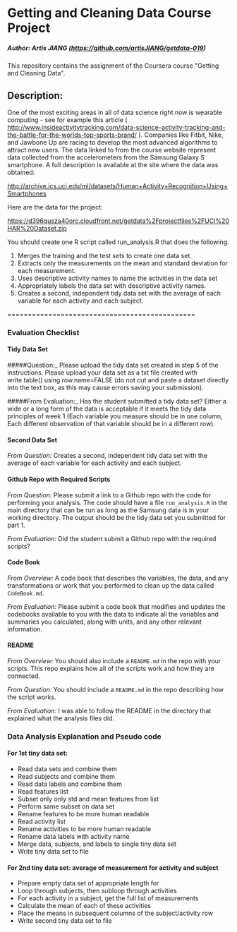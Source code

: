 Getting and Cleaning Data Course Project
========================================

##### Author: Artis JIANG (https://github.com/artisJIANG/getdata-019) #####
This repository contains the assignment of the Coursera course "Getting and Cleaning Data". 



## Description:

One of the most exciting areas in all of data science right now is wearable computing - see for example this article ( http://www.insideactivitytracking.com/data-science-activity-tracking-and-the-battle-for-the-worlds-top-sports-brand/ ). Companies like Fitbit, Nike, and Jawbone Up are racing to develop the most advanced algorithms to attract new users. The data linked to from the course website represent data collected from the accelerometers from the Samsung Galaxy S smartphone. A full description is available at the site where the data was obtained: 

http://archive.ics.uci.edu/ml/datasets/Human+Activity+Recognition+Using+Smartphones 

Here are the data for the project: 

https://d396qusza40orc.cloudfront.net/getdata%2Fprojectfiles%2FUCI%20HAR%20Dataset.zip 

You should create one R script called run_analysis.R that does the following. 

1. Merges the training and the test sets to create one data set.
2. Extracts only the measurements on the mean and standard deviation for each measurement. 
3. Uses descriptive activity names to name the activities in the data set
4. Appropriately labels the data set with descriptive activity names. 
5. Creates a second, independent tidy data set with the average of each variable for each activity and each subject. 


==============================================
### Evaluation Checklist

#### Tidy Data Set

#####Question:_ 
Please upload the tidy data set created in step 5 of the instructions. Please upload your data set as a txt file created with write.table() using row.name=FALSE (do not cut and paste a dataset directly into the text box, as this may cause errors saving your submission).

#####From Evaluation:_
Has the student submitted a tidy data set? Either a wide or a long form of the data is acceptable if it meets the tidy data principles of week 1 (Each variable you measure should be in one column, Each different observation of that variable should be in a different row).

#### Second Data Set

_From Question:_ Creates a second, independent tidy data set with the average
of each variable for each activity and each subject.

#### Github Repo with Required Scripts

_From Question:_ Please submit a link to a Github repo with the code for
performing your analysis. The code should have a file `run_analysis.R` in the
main directory that can be run as long as the Samsung data is in your working
directory.  The output should be the tidy data set you submitted for part 1.

_From Evaluation:_ Did the student submit a Github repo with the required
scripts?

#### Code Book

_From Overview:_ A code book that describes the variables, the data, and any
transformations or work that you performed to clean up the data called
`CodeBook.md`.

_From Evaluation:_ Please submit a code book that modifies and updates the
codebooks available to you with the data to indicate all the variables and
summaries you calculated, along with units, and any other relevant information.

#### README

_From Overview:_ You should also include a `README.md` in the repo with your
scripts. This repo explains how all of the scripts work and how they are
connected.

_From Question:_ You should include a `README.md` in the repo describing how
the script works.

_From Evaluation:_ I was able to follow the README in the directory that
explained what the analysis files did. 


### Data Analysis Explanation and Pseudo code

#### For 1st tiny data set:

- Read data sets and combine them
- Read subjects and combine them
- Read data labels and combine them
- Read features list
- Subset only only std and mean features from list
- Perform same subset on data set
- Rename features to be more human readable
- Read activity list
- Rename activities to be more human readable
- Rename data labels with activity name
- Merge data, subjects, and labels to single tiny data set
- Write tiny data set to file

#### For 2nd tiny data set: average of measurement for activity and subject

- Prepare empty data set of appropriate length for 
- Loop through subjects, then subloop through activities
- For each activity in a subject, get the full list of measurements
- Calculate the mean of each of these activities
- Place the means in subsequent columns of the subject/activity row
- Write second tiny data set to file